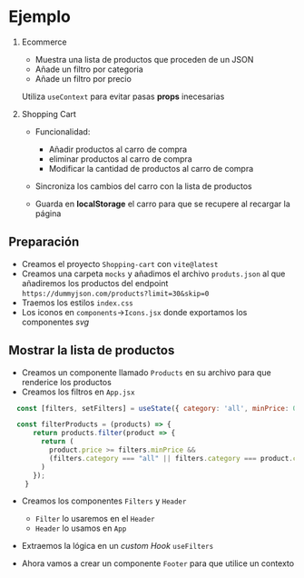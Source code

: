 # Ejemplo

1. Ecommerce

    - Muestra una lista de productos que proceden de un JSON
    - Añade un filtro por categoria
    - Añade un filtro por precio

    Utiliza `useContext` para evitar pasas **props** inecesarias

2. Shopping Cart

    - Funcionalidad:
      - Añadir productos al carro de compra
      - eliminar productos al carro de compra
      - Modificar la cantidad de productos al carro de compra

    - Sincroniza los cambios del carro con la lista de productos
    - Guarda en **localStorage** el carro para que se recupere al recargar la página

## Preparación

- Creamos el proyecto `Shopping-cart` con `vite@latest`
- Creamos una carpeta `mocks` y añadimos el archivo `produts.json` al que añadiremos los productos
 del endpoint `https://dummyjson.com/products?limit=30&skip=0`
- Traemos los estilos `index.css`
- Los iconos en `components`->`Icons.jsx` donde exportamos los componentes _svg_

## Mostrar la lista de productos

- Creamos un componente llamado `Products` en su archivo para que renderice los productos
- Creamos los filtros en `App.jsx`

```js
  const [filters, setFilters] = useState({ category: 'all', minPrice: 0 });

  const filterProducts = (products) => {
      return products.filter(product => {
        return (
          product.price >= filters.minPrice &&
          (filters.category === "all" || filters.category === product.category)
        )
      });
    }
```

- Creamos los componentes `Filters` y `Header`
  - `Filter` lo usaremos en el `Header`
  - `Header` lo usamos en `App`

- Extraemos la lógica en un _custom Hook_ `useFilters`
- Ahora vamos a crear un componente `Footer` para que utilice un contexto
